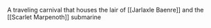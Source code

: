 A traveling carnival that houses the lair of [[Jarlaxle Baenre]] and the [[Scarlet Marpenoth]] submarine 